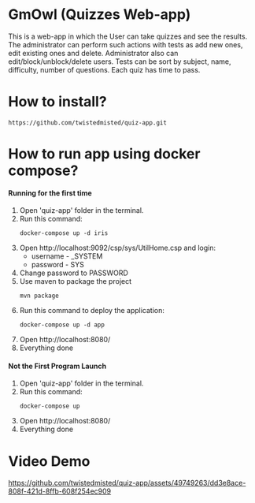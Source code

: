 # GmOwl (Quizzes Web-app)
This is a web-app in which the User can take quizzes and see the results. The administrator can perform such actions 
with tests as add new ones, edit existing ones and delete. Administrator also can edit/block/unblock/delete users. 
Tests can be sort by subject, name, difficulty, number of questions. Each quiz has time to pass.
# How to install?
    https://github.com/twistedmisted/quiz-app.git
# How to run app using docker compose?
#### Running for the first time
1. Open 'quiz-app' folder in the terminal.
2. Run this command:
   ```
   docker-compose up -d iris
   ```
3. Open http://localhost:9092/csp/sys/UtilHome.csp and login:
   - username - _SYSTEM
   - password - SYS
4. Change password to PASSWORD
5. Use maven to package the project
   ```
   mvn package
   ```
6. Run this command to deploy the application:
   ```
   docker-compose up -d app
   ```
7. Open http://localhost:8080/
8. Everything done

#### Not the First Program Launch
1. Open 'quiz-app' folder in the terminal.
2. Run this command:
   ```
   docker-compose up
   ```
3.  Open http://localhost:8080/
4. Everything done

# Video Demo
https://github.com/twistedmisted/quiz-app/assets/49749263/dd3e8ace-808f-421d-8ffb-608f254ec909


